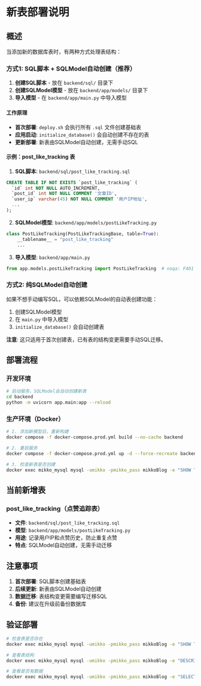 # 新表部署说明

## 概述

当添加新的数据库表时，有两种方式处理表结构：

### 方式1: SQL脚本 + SQLModel自动创建（推荐）

1. **创建SQL脚本** - 放在 `backend/sql/` 目录下
2. **创建SQLModel模型** - 放在 `backend/app/models/` 目录下
3. **导入模型** - 在 `backend/app/main.py` 中导入模型

#### 工作原理

- **首次部署**: `deploy.sh` 会执行所有 `.sql` 文件创建基础表
- **应用启动**: `initialize_database()` 会自动创建不存在的表
- **更新部署**: 新表由SQLModel自动创建，无需手动SQL

#### 示例：post_like_tracking 表

1. **SQL脚本**: `backend/sql/post_like_tracking.sql`
```sql
CREATE TABLE IF NOT EXISTS `post_like_tracking` (
  `id` int NOT NULL AUTO_INCREMENT,
  `post_id` int NOT NULL COMMENT '文章ID',
  `user_ip` varchar(45) NOT NULL COMMENT '用户IP地址',
  ...
);
```

2. **SQLModel模型**: `backend/app/models/postLikeTracking.py`
```python
class PostLikeTracking(PostLikeTrackingBase, table=True):
    __tablename__ = "post_like_tracking"
    ...
```

3. **导入模型**: `backend/app/main.py`
```python
from app.models.postLikeTracking import PostLikeTracking  # noqa: F401
```

### 方式2: 纯SQLModel自动创建

如果不想手动编写SQL，可以依赖SQLModel的自动表创建功能：

1. 创建SQLModel模型
2. 在 `main.py` 中导入模型
3. `initialize_database()` 会自动创建表

**注意**: 这只适用于首次创建表，已有表的结构变更需要手动SQL迁移。

## 部署流程

### 开发环境

```bash
# 启动服务，SQLModel会自动创建新表
cd backend
python -m uvicorn app.main:app --reload
```

### 生产环境（Docker）

```bash
# 1. 添加新模型后，重新构建
docker compose -f docker-compose.prod.yml build --no-cache backend

# 2. 重启服务
docker compose -f docker-compose.prod.yml up -d --force-recreate backend

# 3. 检查新表是否创建
docker exec mikko_mysql mysql -umikko -pmikko_pass mikkoBlog -e "SHOW TABLES LIKE 'post_like_tracking'"
```

## 当前新增表

### post_like_tracking（点赞追踪表）

- **文件**: `backend/sql/post_like_tracking.sql`
- **模型**: `backend/app/models/postLikeTracking.py`
- **用途**: 记录用户IP和点赞历史，防止重复点赞
- **特点**: SQLModel自动创建，无需手动迁移

## 注意事项

1. **首次部署**: SQL脚本创建基础表
2. **后续更新**: 新表由SQLModel自动创建
3. **数据迁移**: 表结构变更需要编写迁移SQL
4. **备份**: 建议在升级前备份数据库

## 验证部署

```bash
# 检查表是否存在
docker exec mikko_mysql mysql -umikko -pmikko_pass mikkoBlog -e "SHOW TABLES"

# 查看表结构
docker exec mikko_mysql mysql -umikko -pmikko_pass mikkoBlog -e "DESCRIBE post_like_tracking"

# 查看是否有数据
docker exec mikko_mysql mysql -umikko -pmikko_pass mikkoBlog -e "SELECT COUNT(*) FROM post_like_tracking"
```
